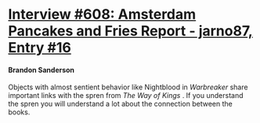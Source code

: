 # [Interview #608: Amsterdam Pancakes and Fries Report - jarno87, Entry #16](https://www.theoryland.com/intvmain.php?i=608#16)

#### Brandon Sanderson

Objects with almost sentient behavior like Nightblood in
*Warbreaker*
share important links with the spren from
*The Way of Kings*
. If you understand the spren you will understand a lot about the connection between the books.

